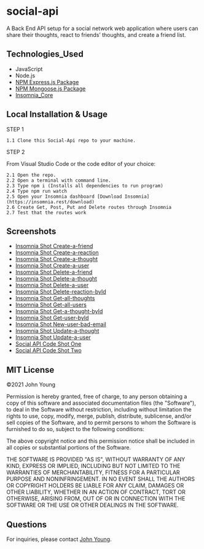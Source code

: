 # social-api

A Back End API setup for a social network web application where users can share their thoughts, react to friends’ thoughts, and create a friend list.

## Technologies_Used

- JavaScript
- Node.js
- [NPM Express.js Package](https://www.npmjs.com/package/express)
- [NPM Mongoose.js Package](https://www.npmjs.com/package/mongoose)
- [Insomnia_Core](https://insomnia.rest/download)

## Local Installation & Usage

STEP 1

    1.1 Clone this Social-Api repo to your machine.

STEP 2

From Visual Studio Code or the code editor of your choice:

    2.1 Open the repo.  
    2.2 Open a terminal with command line.
    2.3 Type npm i (Installs all dependencies to run program)
    2.4 Type npm run watch
    2.5 Open your Insomnia dashboard [Download Insomnia](https://insomnia.rest/download)
    2.6 Create Get, Post, Put and Delete routes through Insomnia
    2.7 Test that the routes work

## Screenshots

- [Insomnia Shot Create-a-friend](./public/images/Create-a-friend)
- [Insomnia Shot Create-a-reaction](./public/images/Create-a-reaction)
- [Insomnia Shot Create-a-thought](./public/images/Create-a-thought)
- [Insomnia Shot Create-a-user](./public/images/Create-a-user)
- [Insomnia Shot Delete-a-friend](./public/images/Delete-a-friend)
- [Insomnia Shot Delete-a-thought](./public/images/Delete-a-thought)
- [Insomnia Shot Delete-a-user](./public/images/Delete-a-user)
- [Insomnia Shot Delete-reaction-byId](./public/images/Delete-reaction-byId)
- [Insomnia Shot Get-all-thoughts](./public/images/Get-all-thoughts)
- [Insomnia Shot Get-all-users](./public/images/Get-all-users)
- [Insomnia Shot Get-a-thought-byId](./public/images/Get-a-thought-byId)
- [Insomnia Shot Get-user-byId](./public/images/Get-user-byId)
- [Insomnia Shot New-user-bad-email](./public/images/New-user-bad-email)
- [Insomnia Shot Update-a-thought](./public/images/Update-a-thought)
- [Insomnia Shot Update-a-user](./public/images/Update-a-user)
- [Social API Code Shot One](./public/images/social-api-shot-one)
- [Social API Code Shot Two](./public/images/social-api-shot-two)

## MIT License

&copy;2021 John Young

Permission is hereby granted, free of charge, to any person obtaining a copy
of this software and associated documentation files (the "Software"), to deal
in the Software without restriction, including without limitation the rights
to use, copy, modify, merge, publish, distribute, sublicense, and/or sell
copies of the Software, and to permit persons to whom the Software is
furnished to do so, subject to the following conditions:

The above copyright notice and this permission notice shall be included in all
copies or substantial portions of the Software.

THE SOFTWARE IS PROVIDED "AS IS", WITHOUT WARRANTY OF ANY KIND, EXPRESS OR
IMPLIED, INCLUDING BUT NOT LIMITED TO THE WARRANTIES OF MERCHANTABILITY,
FITNESS FOR A PARTICULAR PURPOSE AND NONINFRINGEMENT. IN NO EVENT SHALL THE
AUTHORS OR COPYRIGHT HOLDERS BE LIABLE FOR ANY CLAIM, DAMAGES OR OTHER
LIABILITY, WHETHER IN AN ACTION OF CONTRACT, TORT OR OTHERWISE, ARISING FROM,
OUT OF OR IN CONNECTION WITH THE SOFTWARE OR THE USE OR OTHER DEALINGS IN THE
SOFTWARE.

## Questions

For inquiries, please contact [John Young](https://github.com/jyoung0613).
